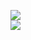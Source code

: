 [![](https://img.shields.io/badge/Made%20With-Github%20Spray-lightgrey.svg?style=for-the-badge&logo=github)](https://github.com/Annihil/github-spray#12454)  
[![](https://i.imgur.com/2DrTn0Z.gif)](https://github.com/Annihil/github-spray)